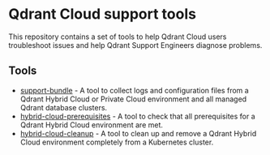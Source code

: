 # Qdrant Cloud support tools

This repository contains a set of tools to help Qdrant Cloud users troubleshoot issues and help Qdrant Support Engineers diagnose problems.

## Tools

- [support-bundle](support-bundle/README.md) - A tool to collect logs and configuration files from a Qdrant Hybrid Cloud or Private Cloud environment and all managed Qdrant database clusters.
- [hybrid-cloud-prerequisites](./hybrid-cloud-prerequisites/README.md) - A tool to check that all prerequisites for a Qdrant Hybrid Cloud environment are met.
- [hybrid-cloud-cleanup](./hybrid-cloud-cleanup/README.md) - A tool to clean up and remove a Qdrant Hybrid Cloud environment completely from a Kubernetes cluster.

